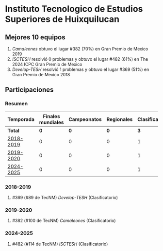 ---
---

# Instituto Tecnologico de Estudios Superiores de Huixquilucan

## Mejores 10 equipos

1. _Camaleones_ obtuvo el lugar #382 (70%) en Gran Premio de Mexico 2019
1. _ISCTESH_ resolvió 0 problemas y obtuvo el lugar #482 (61%) en The 2024 ICPC Gran Premio de Mexico
1. _Develop-TESH_ resolvió 1 problemas y obtuvo el lugar #369 (51%) en Gran Premio de Mexico 2018

## Participaciones

### Resumen

| Temporada | Finales mundiales | Campeonatos | Regionales | Clasificatorios | Equipos |
| --- | --- | --- | --- | --- | --- |
| **Total** | **0** | **0** | **0** | **3** | **3** |
| [2018-2019](#2018-2019) | 0 | 0 | 0 | 1 | 1 |
| [2019-2020](#2019-2020) | 0 | 0 | 0 | 1 | 1 |
| [2024-2025](#2024-2025) | 0 | 0 | 0 | 1 | 1 |

### 2018-2019

1. #369 (#89 de TecNM) _Develop-TESH_ (Clasificatorio)

### 2019-2020

1. #382 (#100 de TecNM) _Camaleones_ (Clasificatorio)

### 2024-2025

1. #482 (#114 de TecNM) _ISCTESH_ (Clasificatorio)



